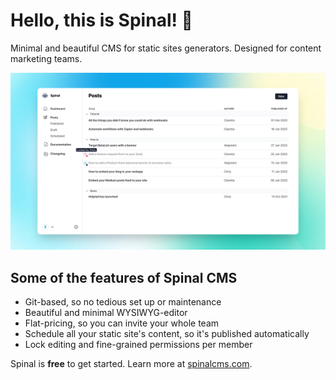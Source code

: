 # Hello, this is Spinal! 👋

Minimal and beautiful CMS for static sites generators. Designed for content marketing teams.

<img src="https://github.com/spinalcms/.github/blob/main/profile/gh-screen.jpg?raw=true" alt="screenshot of the contents overview in Spinal" />

## Some of the features of Spinal CMS

- Git-based, so no tedious set up or maintenance
- Beautiful and minimal WYSIWYG-editor
- Flat-pricing, so you can invite your whole team
- Schedule all your static site's content, so it's published automatically
- Lock editing and fine-grained permissions per member

Spinal is **free** to get started. Learn more at [spinalcms.com](https://spinalcms.com/).
